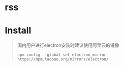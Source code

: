 # rss

# Install
> 国内用户进行electron安装时建议使用阿里云的镜像
> ```
> npm config --global set electron_mirror https://npm.taobao.org/mirrors/electron/
> ```